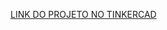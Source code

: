 [LINK DO PROJETO NO TINKERCAD](https://www.tinkercad.com/things/daBGwtuhZFQ-projeto-1/editel?sharecode=6JyAtBr4nV1n0gE9bmHrp2lm3OQVEnqkpkbPvpzJql0)
